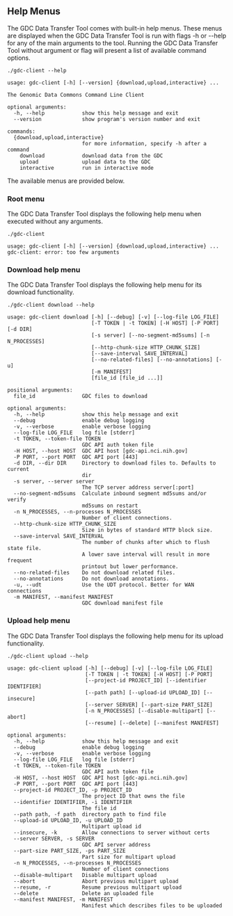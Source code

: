 

## Help Menus

The GDC Data Transfer Tool comes with built-in help menus. These menus are displayed when the GDC Data Transfer Tool is run with flags -h or --help for any of the main arguments to the tool. Running the GDC Data Transfer Tool without argument or flag will present a list of available command options.



```Shell
./gdc-client --help
```
``` Output
usage: gdc-client [-h] [--version] {download,upload,interactive} ...

The Genomic Data Commons Command Line Client

optional arguments:
  -h, --help            show this help message and exit
  --version             show program's version number and exit

commands:
  {download,upload,interactive}
                        for more information, specify -h after a command
    download            download data from the GDC
    upload              upload data to the GDC
    interactive         run in interactive mode
```

 The available menus are provided below.

### Root menu

The GDC Data Transfer Tool displays the following help menu when executed without any arguments.

```Shell
./gdc-client
```
```Output
usage: gdc-client [-h] [--version] {download,upload,interactive} ...
gdc-client: error: too few arguments
```


### Download help menu

The GDC Data Transfer Tool displays the following help menu for its download functionality.

```Shell
./gdc-client download --help
```
```Output
usage: gdc-client download [-h] [--debug] [-v] [--log-file LOG_FILE]
                           [-T TOKEN | -t TOKEN] [-H HOST] [-P PORT] [-d DIR]
                           [-s server] [--no-segment-md5sums] [-n N_PROCESSES]
                           [--http-chunk-size HTTP_CHUNK_SIZE]
                           [--save-interval SAVE_INTERVAL]
                           [--no-related-files] [--no-annotations] [-u]
                           [-m MANIFEST]
                           [file_id [file_id ...]]

positional arguments:
  file_id               GDC files to download

optional arguments:
  -h, --help            show this help message and exit
  --debug               enable debug logging
  -v, --verbose         enable verbose logging
  --log-file LOG_FILE   log file [stderr]
  -t TOKEN, --token-file TOKEN
                        GDC API auth token file
  -H HOST, --host HOST  GDC API host [gdc-api.nci.nih.gov]
  -P PORT, --port PORT  GDC API port [443]
  -d DIR, --dir DIR     Directory to download files to. Defaults to current
                        dir
  -s server, --server server
                        The TCP server address server[:port]
  --no-segment-md5sums  Calculate inbound segment md5sums and/or verify
                        md5sums on restart
  -n N_PROCESSES, --n-processes N_PROCESSES
                        Number of client connections.
  --http-chunk-size HTTP_CHUNK_SIZE
                        Size in bytes of standard HTTP block size.
  --save-interval SAVE_INTERVAL
                        The number of chunks after which to flush state file.
                        A lower save interval will result in more frequent
                        printout but lower performance.
  --no-related-files    Do not download related files.
  --no-annotations      Do not download annotations.
  -u, --udt             Use the UDT protocol. Better for WAN connections
  -m MANIFEST, --manifest MANIFEST
                        GDC download manifest file
```

### Upload help menu

The GDC Data Transfer Tool displays the following help menu for its upload functionality.


```Shell
./gdc-client upload --help
```
```Output
usage: gdc-client upload [-h] [--debug] [-v] [--log-file LOG_FILE]
                         [-T TOKEN | -t TOKEN] [-H HOST] [-P PORT]
                         [--project-id PROJECT_ID] [--identifier IDENTIFIER]
                         [--path path] [--upload-id UPLOAD_ID] [--insecure]
                         [--server SERVER] [--part-size PART_SIZE]
                         [-n N_PROCESSES] [--disable-multipart] [--abort]
                         [--resume] [--delete] [--manifest MANIFEST]

optional arguments:
  -h, --help            show this help message and exit
  --debug               enable debug logging
  -v, --verbose         enable verbose logging
  --log-file LOG_FILE   log file [stderr]
  -t TOKEN, --token-file TOKEN
                        GDC API auth token file
  -H HOST, --host HOST  GDC API host [gdc-api.nci.nih.gov]
  -P PORT, --port PORT  GDC API port [443]
  --project-id PROJECT_ID, -p PROJECT_ID
                        The project ID that owns the file
  --identifier IDENTIFIER, -i IDENTIFIER
                        The file id
  --path path, -f path  directory path to find file
  --upload-id UPLOAD_ID, -u UPLOAD_ID
                        Multipart upload id
  --insecure, -k        Allow connections to server without certs
  --server SERVER, -s SERVER
                        GDC API server address
  --part-size PART_SIZE, -ps PART_SIZE
                        Part size for multipart upload
  -n N_PROCESSES, --n-processes N_PROCESSES
                        Number of client connections
  --disable-multipart   Disable multipart upload
  --abort               Abort previous multipart upload
  --resume, -r          Resume previous multipart upload
  --delete              Delete an uploaded file
  --manifest MANIFEST, -m MANIFEST
                        Manifest which describes files to be uploaded
```
